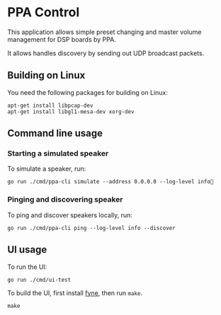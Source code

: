 # PPA Control

This application allows simple preset changing and master volume management
for DSP boards by PPA.

It allows handles discovery by sending out UDP broadcast packets.

## Building on Linux

You need the following packages for building on Linux:

```shell
apt-get install libpcap-dev
apt-get install libgl1-mesa-dev xorg-dev
```

## Command line usage

### Starting a simulated speaker

To simulate a speaker, run:

```shell
go run ./cmd/ppa-cli simulate --address 0.0.0.0 --log-level info
```

### Pinging and discovering speaker

To ping and discover speakers locally, run:

```shell 
go run ./cmd/ppa-cli ping --log-level info --discover
```

## UI usage

To run the UI:

```shell
go run ./cmd/ui-test
```

To build the UI, first install [fyne](https://developer.fyne.io/started/),
then run `make`.

```shell 
make
```